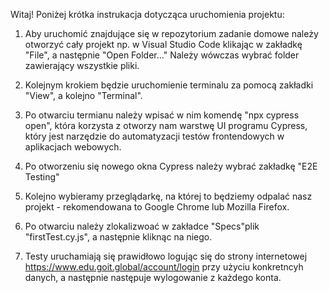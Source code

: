 Witaj!
Poniżej krótka instrukacja dotycząca uruchomienia projektu:

1. Aby uruchomić znajdujące się w repozytorium zadanie domowe należy otworzyć cały projekt np. w Visual Studio Code klikając w zakładkę "File", a następnie "Open Folder..."
Należy wówczas wybrać folder zawierający wszystkie pliki.

2. Kolejnym krokiem będzie uruchomienie terminalu za pomocą zakładki "View", a kolejno "Terminal".

3. Po otwarciu termianu należy wpisać w nim komendę "npx cypress open", która korzysta z otworzy nam warstwę UI programu Cypress, który jest narzędzie do automatyzacji testów frontendowych w aplikacjach webowych.

4. Po otworzeniu się nowego okna Cypress należy wybrać zakładkę "E2E Testing"

5. Kolejno wybieramy przeglądarkę, na której to będziemy odpalać nasz projekt - rekomendowana to Google Chrome lub Mozilla Firefox.

6. Po otwarciu należy zlokalizwoać w zakładce "Specs"plik "firstTest.cy.js", a następnie kliknąc na niego.

7. Testy uruchamiają się prawidłowo logując się do strony internetowej https://www.edu.goit.global/account/login przy użyciu konkretncyh danych, a następnie następuje wylogowanie z każdego konta.
